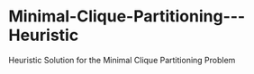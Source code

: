 # Minimal-Clique-Partitioning---Heuristic
Heuristic Solution for the Minimal Clique Partitioning Problem
